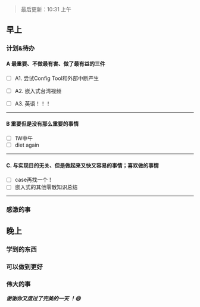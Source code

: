 > 最后更新：10:31 上午

## 早上

### 计划&待办

#### A  最重要、不做最有害、做了最有益的三件

- [ ] A1. 尝试Config Tool和外部中断产生

- [ ] A2. 嵌入式台湾视频

- [ ] A3. 英语！！！


----

#### B 重要但是没有那么重要的事情

- [ ] 1W中午
- [ ] diet again

----

#### C. 与实现目的无关、但是做起来又快又容易的事情；喜欢做的事情

- [ ] case再找一个！
- [ ] 嵌入式的其他零散知识总结

----

### 感激的事


## 晚上

### 学到的东西


### 可以做到更好


### 伟大的事 



***谢谢你又度过了完美的一天 ！:smile:***